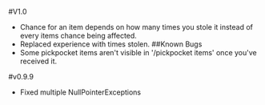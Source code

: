 #V1.0
* Chance for an item depends on how many times you stole it instead of every items chance being affected.
* Replaced experience with times stolen.
##Known Bugs
* Some pickpocket items aren't visible in '/pickpocket items' once you've received it.

#v0.9.9
* Fixed multiple NullPointerExceptions
